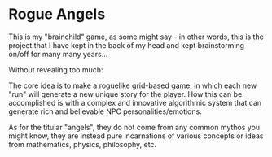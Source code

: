 
# Rogue Angels

This is my "brainchild" game, as some might say - in other words, this is the project
that I have kept in the back of my head and kept brainstorming on/off for many many years...

Without revealing too much:

The core idea is to make a roguelike grid-based game, in which each new "run"
will generate a new unique story for the player. How this can be accomplished
is with a complex and innovative algorithmic system that can
generate rich and believable NPC personalities/emotions.

As for the titular "angels", they do not come from any common mythos you might know,
they are instead pure incarnations of various concepts or ideas from mathematics, physics, philosophy, etc.
